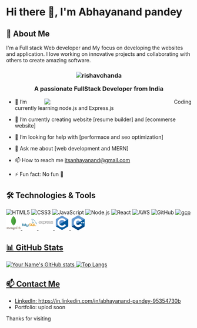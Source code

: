 # Hi there 👋, I'm Abhayanand pandey

## 🚀 About Me

I'm a Full stack Web developer and My focus on developing the websites and application. I love working on innovative projects and collaborating with others to create amazing software.
<br>

<h3 align="center"><p align="center"> <img src="https://komarev.com/ghpvc/?username=AbhayanandPandey&label=Profile%20views&color=0e75b6&style=flat" alt="rishavchanda" /> </p>
  A passionate FullStack Developer from India</h3>
  <p></p>

<p align="right" /><img align="right" alt="Coding" width="400"  src="https://cdn.dribbble.com/users/1162077/screenshots/3848914/programmer.gif"><p>


- 🌱 I’m currently learning node.js and Express.js
                   
- 👯 I’m currently creating website [resume builder] and [ecommerse website]

- 🤔 I’m looking for help with [performace and seo optimization]        

- 💬 Ask me about [web development and MERN]

- 📫 How to reach me itsanhayanand@gmail.com

- ⚡ Fun fact: No fun 🤔


## 🛠️ Technologies & Tools

![HTML5](https://img.shields.io/badge/-HTML5-E34F26?style=flat-square&logo=html5&logoColor=white)
![CSS3](https://img.shields.io/badge/-CSS3-1572B6?style=flat-square&logo=css3&logoColor=white)
![JavaScript](https://img.shields.io/badge/-JavaScript-F7DF1E?logo=javascript&logoColor=000000)
![Node.js](https://img.shields.io/badge/-Node.js-339933?logo=node.js&logoColor=ffffff)
![React](https://img.shields.io/badge/-React-61DAFB?logo=react&logoColor=000000)
![AWS](https://img.shields.io/badge/-AWS-232F3E?logo=amazon-aws&logoColor=ffffff)
![GitHub](https://img.shields.io/badge/-GitHub-181717?logo=github&logoColor=ffffff)
<a href="https://cloud.google.com" target="_blank" rel="noreferrer"><img src="https://www.vectorlogo.zone/logos/google_cloud/google_cloud-icon.svg" alt="gcp" width="40" height="40"/>
<a href="https://www.mongodb.com/" target="_blank" rel="noreferrer"> <img src="https://raw.githubusercontent.com/devicons/devicon/master/icons/mongodb/mongodb-original-wordmark.svg" alt="mongodb" width="40" height="40"/> </a>
<a href="https://www.mysql.com/" target="_blank" rel="noreferrer"> <img src="https://raw.githubusercontent.com/devicons/devicon/master/icons/mysql/mysql-original-wordmark.svg" alt="mysql" width="40" height="40"/> </a>
<a href="https://expressjs.com" target="_blank" rel="noreferrer"> <img src="https://raw.githubusercontent.com/devicons/devicon/master/icons/express/express-original-wordmark.svg" alt="express" width="40" height="40"/> </a> 
<a href="https://www.cprogramming.com/" target="_blank" rel="noreferrer"> <img src="https://raw.githubusercontent.com/devicons/devicon/master/icons/c/c-original.svg" alt="c" width="40" height="40"/> </a> <a href="https://www.w3schools.com/cpp/" target="_blank" rel="noreferrer"> <img src="https://raw.githubusercontent.com/devicons/devicon/master/icons/cplusplus/cplusplus-original.svg" alt="cplusplus" width="40" height="40"/> 

## 📊 GitHub Stats

![Your Name's GitHub stats](https://github-readme-stats.vercel.app/api?username=AbhayanandPandey&show_icons=true&theme=radical)
![Top Langs](https://github-readme-stats.vercel.app/api/top-langs/?username=AbhayanandPandey&layout=compact&theme=radical)

## 📫 Contact Me

- LinkedIn: https://in.linkedin.com/in/abhayanand-pandey-95354730b
- Portfolio: uplod soon

Thanks for visiting 
